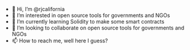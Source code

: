 - 👋 Hi, I’m @rjcalifornia
- 👀 I’m interested in open source tools for governments and NGOs
- 🌱 I’m currently learning Solidity to make some smart contracts
- 💞️ I’m looking to collaborate on open source tools for governments and NGOs
- 📫 How to reach me, well here I guess?

<!---
rjcalifornia/rjcalifornia is a ✨ special ✨ repository because its `README.md` (this file) appears on your GitHub profile.
You can click the Preview link to take a look at your changes.
--->
